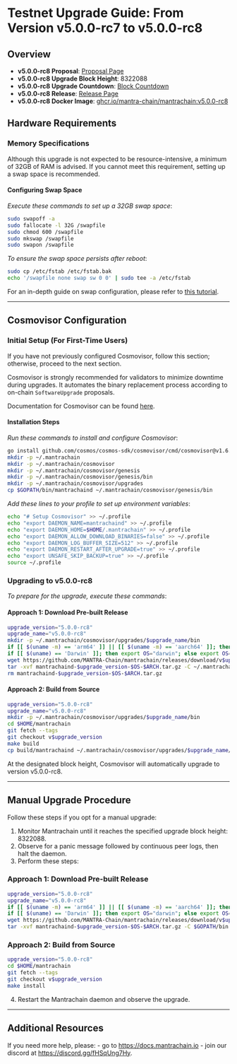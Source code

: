 # Testnet Upgrade Guide: From Version v5.0.0-rc7 to v5.0.0-rc8

## Overview

- **v5.0.0-rc8 Proposal**: [Proposal Page](https://www.mintscan.io/mantra-testnet/proposals/29)
- **v5.0.0-rc8 Upgrade Block Height**: 8322088
- **v5.0.0-rc8 Upgrade Countdown**: [Block Countdown](https://www.mintscan.io/mantra-testnet/block/8322088)
- **v5.0.0-rc8 Release**: [Release Page](https://github.com/MANTRA-Chain/mantrachain/releases/tag/v5.0.0-rc8)
- **v5.0.0-rc8 Docker Image**: [ghcr.io/mantra-chain/mantrachain:v5.0.0-rc8](https://github.com/mantra-chain/mantrachain/pkgs/container/mantrachain)

## Hardware Requirements

### Memory Specifications

Although this upgrade is not expected to be resource-intensive, a minimum of 32GB of RAM is advised. If you cannot meet this requirement, setting up a swap space is recommended.

#### Configuring Swap Space

_Execute these commands to set up a 32GB swap space_:

```sh
sudo swapoff -a
sudo fallocate -l 32G /swapfile
sudo chmod 600 /swapfile
sudo mkswap /swapfile
sudo swapon /swapfile
```

_To ensure the swap space persists after reboot_:

```sh
sudo cp /etc/fstab /etc/fstab.bak
echo '/swapfile none swap sw 0 0' | sudo tee -a /etc/fstab
```

For an in-depth guide on swap configuration, please refer to [this tutorial](https://www.digitalocean.com/community/tutorials/how-to-add-swap-space-on-ubuntu-20-04).

---

## Cosmovisor Configuration

### Initial Setup (For First-Time Users)

If you have not previously configured Cosmovisor, follow this section; otherwise, proceed to the next section.

Cosmovisor is strongly recommended for validators to minimize downtime during upgrades. It automates the binary replacement process according to on-chain `SoftwareUpgrade` proposals.

Documentation for Cosmovisor can be found [here](https://docs.cosmos.network/main/tooling/cosmovisor).

#### Installation Steps

_Run these commands to install and configure Cosmovisor_:


```sh
go install github.com/cosmos/cosmos-sdk/cosmovisor/cmd/cosmovisor@v1.6.0
mkdir -p ~/.mantrachain
mkdir -p ~/.mantrachain/cosmovisor
mkdir -p ~/.mantrachain/cosmovisor/genesis
mkdir -p ~/.mantrachain/cosmovisor/genesis/bin
mkdir -p ~/.mantrachain/cosmovisor/upgrades
cp $GOPATH/bin/mantrachaind ~/.mantrachain/cosmovisor/genesis/bin
```

_Add these lines to your profile to set up environment variables_:

```sh
echo "# Setup Cosmovisor" >> ~/.profile
echo "export DAEMON_NAME=mantrachaind" >> ~/.profile
echo "export DAEMON_HOME=$HOME/.mantrachain" >> ~/.profile
echo "export DAEMON_ALLOW_DOWNLOAD_BINARIES=false" >> ~/.profile
echo "export DAEMON_LOG_BUFFER_SIZE=512" >> ~/.profile
echo "export DAEMON_RESTART_AFTER_UPGRADE=true" >> ~/.profile
echo "export UNSAFE_SKIP_BACKUP=true" >> ~/.profile
source ~/.profile
```

### Upgrading to v5.0.0-rc8

_To prepare for the upgrade, execute these commands_:

#### Approach 1: Download Pre-built Release

```sh
upgrade_version="5.0.0-rc8"
upgrade_name="v5.0.0-rc8"
mkdir -p ~/.mantrachain/cosmovisor/upgrades/$upgrade_name/bin
if [[ $(uname -m) == 'arm64' ]] || [[ $(uname -m) == 'aarch64' ]]; then export ARCH="arm64"; else export ARCH="amd64"; fi
if [[ $(uname) == 'Darwin' ]]; then export OS="darwin"; else export OS="linux"; fi
wget https://github.com/MANTRA-Chain/mantrachain/releases/download/v$upgrade_version/mantrachaind-$upgrade_version-$OS-$ARCH.tar.gz
tar -xvf mantrachaind-$upgrade_version-$OS-$ARCH.tar.gz -C ~/.mantrachain/cosmovisor/upgrades/$upgrade_name/bin
rm mantrachaind-$upgrade_version-$OS-$ARCH.tar.gz
```

#### Approach 2: Build from Source

```sh
upgrade_version="5.0.0-rc8"
upgrade_name="v5.0.0-rc8"
mkdir -p ~/.mantrachain/cosmovisor/upgrades/$upgrade_name/bin
cd $HOME/mantrachain
git fetch --tags
git checkout v$upgrade_version
make build
cp build/mantrachaind ~/.mantrachain/cosmovisor/upgrades/$upgrade_name/bin
```

At the designated block height, Cosmovisor will automatically upgrade to version v5.0.0-rc8.

---

## Manual Upgrade Procedure

Follow these steps if you opt for a manual upgrade:

1. Monitor Mantrachain until it reaches the specified upgrade block height: 8322088.
2. Observe for a panic message followed by continuous peer logs, then halt the daemon.
3. Perform these steps:

### Approach 1: Download Pre-built Release

```sh
upgrade_version="5.0.0-rc8"
upgrade_name="v5.0.0-rc8"
if [[ $(uname -m) == 'arm64' ]] || [[ $(uname -m) == 'aarch64' ]]; then export ARCH="arm64"; else export ARCH="amd64"; fi
if [[ $(uname) == 'Darwin' ]]; then export OS="darwin"; else export OS="linux"; fi
wget https://github.com/MANTRA-Chain/mantrachain/releases/download/v$upgrade_version/mantrachaind-$upgrade_version-$OS-$ARCH.tar.gz
tar -xvf mantrachaind-$upgrade_version-$OS-$ARCH.tar.gz -C $GOPATH/bin
```

### Approach 2: Build from Source

```sh
upgrade_version="5.0.0-rc8"
cd $HOME/mantrachain
git fetch --tags
git checkout v$upgrade_version
make install
```

4. Restart the Mantrachain daemon and observe the upgrade.

---

## Additional Resources

If you need more help, please:
    - go to <https://docs.mantrachain.io>
    - join our discord at <https://discord.gg/fHSqUng7Hy>.
